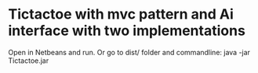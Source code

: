 # Tictactoe with mvc pattern and Ai interface with two implementations 



Open in Netbeans and run. Or go to dist/ folder and commandline: java -jar Tictactoe.jar
